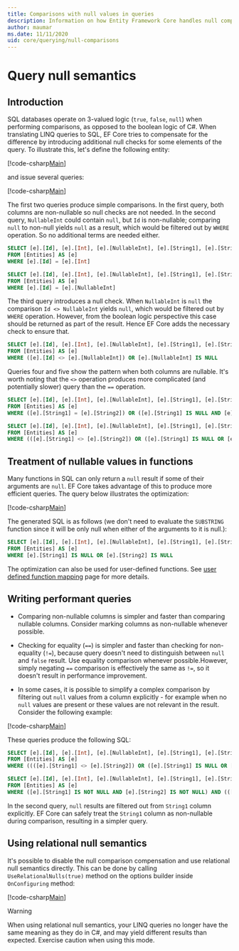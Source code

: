 ```yaml
---
title: Comparisons with null values in queries
description: Information on how Entity Framework Core handles null comparisons in queries 
author: maumar
ms.date: 11/11/2020
uid: core/querying/null-comparisons
---
```

# Query null semantics

## Introduction

SQL databases operate on 3-valued logic (`true`, `false`, `null`) when performing comparisons, as opposed to the boolean logic of C#. When translating LINQ queries to SQL, EF Core tries to compensate for the difference by introducing additional null checks for some elements of the query.
To illustrate this, let's define the following entity:

[!code-csharp[Main](../../../samples/core/Querying/NullSemantics/NullSemanticsEntity.cs#Entity)]

and issue several queries:

[!code-csharp[Main](../../../samples/core/Querying/NullSemantics/Program.cs#BasicExamples)]

The first two queries produce simple comparisons. In the first query, both columns are non-nullable so null checks are not needed. In the second query, `NullableInt` could contain `null`, but `Id` is non-nullable; comparing `null` to non-null yields `null` as a result, which would be filtered out by `WHERE` operation. So no additional terms are needed either.

```sql
SELECT [e].[Id], [e].[Int], [e].[NullableInt], [e].[String1], [e].[String2]
FROM [Entities] AS [e]
WHERE [e].[Id] = [e].[Int]

SELECT [e].[Id], [e].[Int], [e].[NullableInt], [e].[String1], [e].[String2]
FROM [Entities] AS [e]
WHERE [e].[Id] = [e].[NullableInt]
```

The third query introduces a null check. When `NullableInt` is `null` the comparison `Id <> NullableInt` yields `null`, which would be filtered out by `WHERE` operation. However, from the boolean logic perspective this case should be returned as part of the result. Hence EF Core adds the necessary check to ensure that.

```sql
SELECT [e].[Id], [e].[Int], [e].[NullableInt], [e].[String1], [e].[String2]
FROM [Entities] AS [e]
WHERE ([e].[Id] <> [e].[NullableInt]) OR [e].[NullableInt] IS NULL
```

Queries four and five show the pattern when both columns are nullable. It's worth noting that the `<>` operation produces more complicated (and potentially slower) query than the `==` operation.

```sql
SELECT [e].[Id], [e].[Int], [e].[NullableInt], [e].[String1], [e].[String2]
FROM [Entities] AS [e]
WHERE ([e].[String1] = [e].[String2]) OR ([e].[String1] IS NULL AND [e].[String2] IS NULL)

SELECT [e].[Id], [e].[Int], [e].[NullableInt], [e].[String1], [e].[String2]
FROM [Entities] AS [e]
WHERE (([e].[String1] <> [e].[String2]) OR ([e].[String1] IS NULL OR [e].[String2] IS NULL)) AND ([e].[String1] IS NOT NULL OR [e].[String2] IS NOT NULL)
```

## Treatment of nullable values in functions

Many functions in SQL can only return a `null` result if some of their arguments are `null`. EF Core takes advantage of this to produce more efficient queries.
The query below illustrates the optimization:

[!code-csharp[Main](../../../samples/core/Querying/NullSemantics/Program.cs#Functions)]

The generated SQL is as follows (we don't need to evaluate the `SUBSTRING` function since it will be only null when either of the arguments to it is null.):

```sql
SELECT [e].[Id], [e].[Int], [e].[NullableInt], [e].[String1], [e].[String2]
FROM [Entities] AS [e]
WHERE [e].[String1] IS NULL OR [e].[String2] IS NULL
```

The optimization can also be used for user-defined functions. See [user defined function mapping](xref:core/querying/user-defined-function-mapping#configuring-nullability-of-user-defined-function-based-on-its-arguments) page for more details.

## Writing performant queries

- Comparing non-nullable columns is simpler and faster than comparing nullable columns. Consider marking columns as non-nullable whenever possible.

- Checking for equality (`==`) is simpler and faster than checking for non-equality (`!=`), because query doesn't need to distinguish between `null` and `false` result. Use equality comparison whenever possible.However, simply negating `==` comparison is effectively the same as `!=`, so it doesn't result in performance improvement.

- In some cases, it is possible to simplify a complex comparison by filtering out `null` values from a column explicitly - for example when no `null` values are present or these values are not relevant in the result. Consider the following example:

[!code-csharp[Main](../../../samples/core/Querying/NullSemantics/Program.cs#ManualOptimization)]

These queries produce the following SQL:

```sql
SELECT [e].[Id], [e].[Int], [e].[NullableInt], [e].[String1], [e].[String2]
FROM [Entities] AS [e]
WHERE ((([e].[String1] <> [e].[String2]) OR ([e].[String1] IS NULL OR [e].[String2] IS NULL)) AND ([e].[String1] IS NOT NULL OR [e].[String2] IS NOT NULL)) OR ((CAST(LEN([e].[String1]) AS int) = CAST(LEN([e].[String2]) AS int)) OR ([e].[String1] IS NULL AND [e].[String2] IS NULL))

SELECT [e].[Id], [e].[Int], [e].[NullableInt], [e].[String1], [e].[String2]
FROM [Entities] AS [e]
WHERE ([e].[String1] IS NOT NULL AND [e].[String2] IS NOT NULL) AND (([e].[String1] <> [e].[String2]) OR (CAST(LEN([e].[String1]) AS int) = CAST(LEN([e].[String2]) AS int)))
```

In the second query, `null` results are filtered out from `String1` column explicitly. EF Core can safely treat the `String1` column as non-nullable during comparison, resulting in a simpler query.

## Using relational null semantics

It's possible to disable the null comparison compensation and use relational null semantics directly. This can be done by calling `UseRelationalNulls(true)` method on the options builder inside `OnConfiguring` method:

[!code-csharp[Main](../../../samples/core/Querying/NullSemantics/NullSemanticsContext.cs#UseRelationalNulls)]

> [!WARNING]
> When using relational null semantics, your LINQ queries no longer have the same meaning as they do in C#, and may yield different results than expected. Exercise caution when using this mode.
